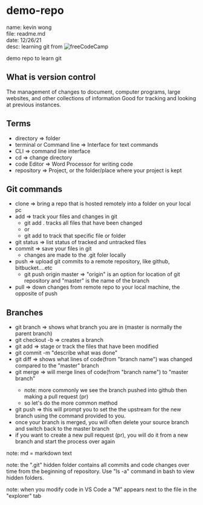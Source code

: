 # demo-repo
name: kevin wong\
file: readme.md\
date: 12/26/21\
desc: learning git from ![freeCodeCamp](https://www.youtube.com/watch?v=RGOj5yH7evk&t=192s)

demo repo to learn git

## What is version control
The management of changes to document, computer programs, large websites, and other collections of information
Good for tracking and looking at previous instances.




## Terms
* directory => folder
* terminal or Command line => Interface for text commands
* CLI => command line interface
* cd => change directory
* code Editor => Word Processor for writing code
* repository => Project, or the folder/place where your project is kept

## Git commands
* clone => bring a repo that is hosted remotely into a folder on your local pc
* add => track your files and changes in git
   * git add . tracks all files that have been changed
   * or
   * git add <filename> to track that specific file or folder
* git status => list status of tracked and untracked files
* commit => save your files in git
   * changes are made to the .git foler locally
* push => upload git commits to a remote repository, like github, bitbucket....etc
   * git push origin master => "origin" is an option for location of git repository and "master" is the name of the branch
* pull => down changes from remote repo to your local machine, the opposite of push

## Branches
* git branch => shows what branch you are in (master is normally the parent branch)
* git checkout -b <branch name> => creates a branch
* git add <filename> => stage or track the files that have been modified
* git commit -m "describe what was done"
* git diff <branch name> => shows what lines of code(from "branch name") was changed compared to the "master" branch
* git merge <branch name> => will merge lines of code(from "branch name") to "master branch"
   * note: more commonly we see the branch pushed into github then making a pull request (pr)
   * so let's do the more common method
* git push => this will prompt you to set the the upstream for the new branch using the command provided to you.
* once your branch is merged, you will often delete your source branch and switch back to the master branch
* if you want to create a new pull request (pr), you will do it from a new branch and start the process over again



note: md = markdown text

note: the ".git" hidden folder contains all commits and code changes over time from the beginning of repository. Use "ls -a" command in bash to view hidden folders.

note: when you modify code in VS Code a "M" appears next to the file in the "explorer" tab


